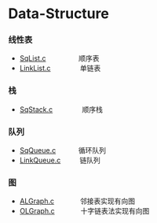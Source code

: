 # Data-Structure

### 线性表
* [SqList.c](https://github.com/silvermoon-x/data-structure/blob/main/SqList.c) &emsp;&emsp;&emsp;&ensp;&ensp;&ensp;顺序表
* [LinkList.c](https://github.com/silvermoon-x/data-structure/blob/main/LinkList.c) &emsp;&emsp;&emsp;&ensp;&ensp;单链表

### 栈
* [SqStack.c](https://github.com/silvermoon-x/data-structure/blob/main/SqStack.c) &emsp;&emsp;&emsp;&ensp;&ensp;顺序栈

### 队列
* [SqQueue.c](https://github.com/silvermoon-x/data-structure/blob/main/SqQueue.c) &emsp;&emsp;&emsp;循环队列
* [LinkQueue.c](https://github.com/silvermoon-x/data-structure/blob/main/LinkQueue.c) &emsp;&emsp;&ensp;链队列

### 图
* [ALGraph.c](https://github.com/silvermoon-x/data-structure/blob/main/ALGraph.c) &emsp;&emsp;&emsp;&ensp;邻接表实现有向图
* [OLGraph.c](https://github.com/silvermoon-x/data-structure/blob/main/OLGraph.c) &emsp;&emsp;&emsp;&ensp;十字链表法实现有向图
